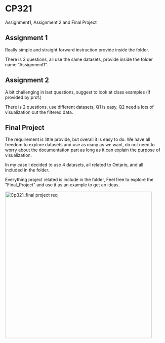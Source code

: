 # **CP321**
Assignment1, Assignment 2 and Final Project 

## Assignment 1
Really simple and straight forward instruction provide inside the folder.

There is 3 questions, all use the same datasets, provide inside the folder name "Assignment1".

## Assignment 2
A bit challenging in last questions, suggest to look at class examples (if provided by prof.)

There is 2 questions, use different datasets, Q1 is easy, Q2 need a lots of visualization out the filtered data.

## Final Project
The requirement is little provide, but overall it is easy to do. We have all freedom to explore datasets and use as many as we want, do not need to worry about the documentation part as long as it can explain the purpose of visualization.

In my case I decided to use 4 datasets, all related to Ontario, and all included in the folder.

Everything project related is include in the folder, Feel free to explore the "Final_Project" and use it as an example to get an ideas.

<img width="474" alt="Cp321_final project req" src="https://user-images.githubusercontent.com/97003266/228381502-5677a8e6-25df-4f0a-849e-772c64f9b81e.png">
